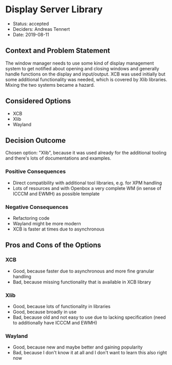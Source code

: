 # Display Server Library

* Status: accepted <!-- optional -->
* Deciders: Andreas Tennert <!-- optional -->
* Date: 2019-08-11 <!-- optional -->

## Context and Problem Statement

The window manager needs to use some kind of display management system to get notified about opening and closing windows and generally handle functions on the display and input/output. XCB was used initially but some additional functionality was needed, which is covered by Xlib libraries. Mixing the two systems became a hazard.

## Considered Options

* XCB
* Xlib
* Wayland

## Decision Outcome

Chosen option: "Xlib", because it was used already for the additional tooling and there's lots of documentations and examples.

### Positive Consequences <!-- optional -->

* Direct compatibility with additional tool libraries, e.g. for XPM handling
* Lots of resources and with Openbox a very complete WM (in sense of ICCCM and EWMH) as possible template

### Negative Consequences <!-- optional -->

* Refactoring code
* Wayland might be more modern
* XCB is faster at times due to asynchronous

## Pros and Cons of the Options <!-- optional -->

### XCB

* Good, because faster due to asynchronous and more fine granular handling
* Bad, because missing functionality that is available in XCB library

### Xlib

* Good, because lots of functionality in libraries
* Good, because broadly in use
* Bad, because old and not easy to use due to lacking specification (need to additionally have ICCCM and EWMH)

### Wayland

* Good, because new and maybe better and gaining popularity
* Bad, because I don't know it at all and I don't want to learn this also right now
